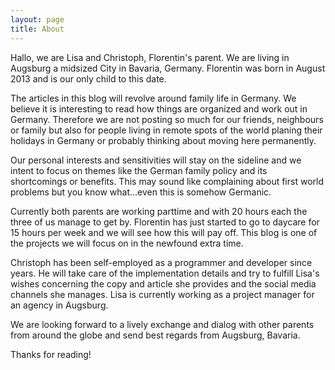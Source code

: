 ```yaml
---
layout: page
title: About
---
```


Hallo, we are Lisa and Christoph, Florentin's parent. We are living in Augsburg a midsized City in Bavaria, Germany. Florentin was born in August 2013 and is our only child to this date.

The articles in this blog will revolve around family life in Germany. We believe it is interesting to read how things are organized and work out in Germany. Therefore we are not posting so much for our friends, neighbours or family but also for people living in remote spots of the world planing their holidays in Germany or probably thinking about moving here permanently.

Our personal interests and sensitivities will stay on the sideline and we intent to focus on themes like the German family policy and its shortcomings or benefits. This may sound like complaining about first world problems but you know what...even this is somehow Germanic.

Currently both parents are working parttime and with 20 hours each the three of us manage to get by. Florentin has just started to go to daycare for 15 hours per week and we will see how this will pay off. This blog is one of the projects we will focus on in the newfound extra time.

Christoph has been self-employed as a programmer and developer since years. He will take care of the implementation details and try to fulfill Lisa's wishes concerning the copy and article she provides and the social media channels she manages. Lisa is currently working as a project manager for an agency in Augsburg.

We are looking forward to a lively exchange and dialog with other parents from around the globe and send best regards from Augsburg, Bavaria.

Thanks for reading!
